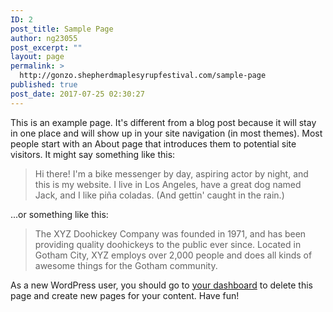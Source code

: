 ```yaml
---
ID: 2
post_title: Sample Page
author: ng23055
post_excerpt: ""
layout: page
permalink: >
  http://gonzo.shepherdmaplesyrupfestival.com/sample-page
published: true
post_date: 2017-07-25 02:30:27
---
```

This is an example page. It's different from a blog post because it will stay in one place and will show up in your site navigation (in most themes). Most people start with an About page that introduces them to potential site visitors. It might say something like this:

<blockquote>Hi there! I'm a bike messenger by day, aspiring actor by night, and this is my website. I live in Los Angeles, have a great dog named Jack, and I like pi&#241;a coladas. (And gettin' caught in the rain.)</blockquote>

...or something like this:

<blockquote>The XYZ Doohickey Company was founded in 1971, and has been providing quality doohickeys to the public ever since. Located in Gotham City, XYZ employs over 2,000 people and does all kinds of awesome things for the Gotham community.</blockquote>

As a new WordPress user, you should go to <a href="http://gonzo.shepherdmaplesyrupfestival.com/wp-admin/">your dashboard</a> to delete this page and create new pages for your content. Have fun!